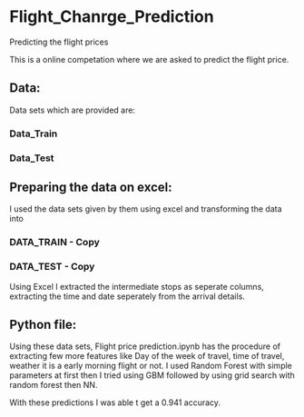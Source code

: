 # Flight_Chanrge_Prediction
Predicting the flight prices


This is a online competation where we are asked to predict the flight price.

## Data:
Data sets which are provided are:
### Data_Train
### Data_Test

## Preparing the data on excel:
I used the data sets given by them using excel and transforming the data into 
### DATA_TRAIN - Copy
### DATA_TEST - Copy

Using Excel I extracted the intermediate stops as seperate columns, extracting the time and date seperately from the arrival details.

## Python file:

Using these data sets, Flight price prediction.ipynb has the procedure of extracting few more features like Day of the week of travel, time of travel, weather it is a early morning flight or not.
I used Random Forest with simple parameters at first then I tried using GBM followed by using grid search with random forest then NN.

With these predictions I was able t get a 0.941 accuracy. 
